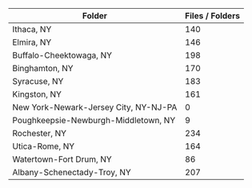 | Folder                                |   Files / Folders |
|---------------------------------------|-------------------|
| Ithaca, NY                            |               140 |
| Elmira, NY                            |               146 |
| Buffalo-Cheektowaga, NY               |               198 |
| Binghamton, NY                        |               170 |
| Syracuse, NY                          |               183 |
| Kingston, NY                          |               161 |
| New York-Newark-Jersey City, NY-NJ-PA |                 0 |
| Poughkeepsie-Newburgh-Middletown, NY  |                 9 |
| Rochester, NY                         |               234 |
| Utica-Rome, NY                        |               164 |
| Watertown-Fort Drum, NY               |                86 |
| Albany-Schenectady-Troy, NY           |               207 |